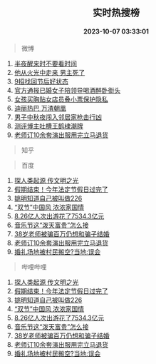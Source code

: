 <div align="center"><h2>实时热搜榜</h2><h4>2023-10-07 03:33:01</h4></div>

> 微博  

1. [半夜醒来时不要看时间](https://s.weibo.com/weibo?q=%23%E5%8D%8A%E5%A4%9C%E9%86%92%E6%9D%A5%E6%97%B6%E4%B8%8D%E8%A6%81%E7%9C%8B%E6%97%B6%E9%97%B4%23&t=31&band_rank=1&Refer=top)<br />
2. [他从火光中走来 男主死了](https://s.weibo.com/weibo?q=%E4%BB%96%E4%BB%8E%E7%81%AB%E5%85%89%E4%B8%AD%E8%B5%B0%E6%9D%A5%20%E7%94%B7%E4%B8%BB%E6%AD%BB%E4%BA%86&t=31&band_rank=2&Refer=top)<br />
3. [9招找回节后好状态](https://s.weibo.com/weibo?q=%239%E6%8B%9B%E6%89%BE%E5%9B%9E%E8%8A%82%E5%90%8E%E5%A5%BD%E7%8A%B6%E6%80%81%23&t=31&band_rank=3&Refer=top)<br />
4. [官方通报已婚女子陪领导喝酒醉卧街头](https://s.weibo.com/weibo?q=%23%E5%AE%98%E6%96%B9%E9%80%9A%E6%8A%A5%E5%B7%B2%E5%A9%9A%E5%A5%B3%E5%AD%90%E9%99%AA%E9%A2%86%E5%AF%BC%E5%96%9D%E9%85%92%E9%86%89%E5%8D%A7%E8%A1%97%E5%A4%B4%23&t=31&band_rank=4&Refer=top)<br />
5. [女孩买胸贴女店员叠小票保护隐私](https://s.weibo.com/weibo?q=%23%E5%A5%B3%E5%AD%A9%E4%B9%B0%E8%83%B8%E8%B4%B4%E5%A5%B3%E5%BA%97%E5%91%98%E5%8F%A0%E5%B0%8F%E7%A5%A8%E4%BF%9D%E6%8A%A4%E9%9A%90%E7%A7%81%23&t=31&band_rank=5&Refer=top)<br />
6. [迪丽热巴 万渣朝凰](https://s.weibo.com/weibo?q=%E8%BF%AA%E4%B8%BD%E7%83%AD%E5%B7%B4%20%E4%B8%87%E6%B8%A3%E6%9C%9D%E5%87%B0&t=31&band_rank=6&Refer=top)<br />
7. [男子中秋夜闯入邻居家枪击行凶](https://s.weibo.com/weibo?q=%23%E7%94%B7%E5%AD%90%E4%B8%AD%E7%A7%8B%E5%A4%9C%E9%97%AF%E5%85%A5%E9%82%BB%E5%B1%85%E5%AE%B6%E6%9E%AA%E5%87%BB%E8%A1%8C%E5%87%B6%23&t=31&band_rank=7&Refer=top)<br />
8. [测评博主吐槽王鹤棣潮牌](https://s.weibo.com/weibo?q=%23%E6%B5%8B%E8%AF%84%E5%8D%9A%E4%B8%BB%E5%90%90%E6%A7%BD%E7%8E%8B%E9%B9%A4%E6%A3%A3%E6%BD%AE%E7%89%8C%23&t=31&band_rank=8&Refer=top)<br />
9. [老师订10余套演出服用完立马退货](https://s.weibo.com/weibo?q=%23%E8%80%81%E5%B8%88%E8%AE%A210%E4%BD%99%E5%A5%97%E6%BC%94%E5%87%BA%E6%9C%8D%E7%94%A8%E5%AE%8C%E7%AB%8B%E9%A9%AC%E9%80%80%E8%B4%A7%23&t=31&band_rank=9&Refer=top)<br />

> 知乎  


> 百度  

1. [探人类起源 传文明之光](https://www.baidu.com/s?wd=%E6%8E%A2%E4%BA%BA%E7%B1%BB%E8%B5%B7%E6%BA%90+%E4%BC%A0%E6%96%87%E6%98%8E%E4%B9%8B%E5%85%89&sa=fyb_news&rsv_dl=fyb_news)<br />
2. [假期结束！今年法定节假日过完了](https://www.baidu.com/s?wd=%E5%81%87%E6%9C%9F%E7%BB%93%E6%9D%9F%EF%BC%81%E4%BB%8A%E5%B9%B4%E6%B3%95%E5%AE%9A%E8%8A%82%E5%81%87%E6%97%A5%E8%BF%87%E5%AE%8C%E4%BA%86&sa=fyb_news&rsv_dl=fyb_news)<br />
3. [姚明知道自己被叫做226](https://www.baidu.com/s?wd=%E5%A7%9A%E6%98%8E%E7%9F%A5%E9%81%93%E8%87%AA%E5%B7%B1%E8%A2%AB%E5%8F%AB%E5%81%9A226&sa=fyb_news&rsv_dl=fyb_news)<br />
4. [“双节”中国风 浓浓家国情](https://www.baidu.com/s?wd=%E2%80%9C%E5%8F%8C%E8%8A%82%E2%80%9D%E4%B8%AD%E5%9B%BD%E9%A3%8E+%E6%B5%93%E6%B5%93%E5%AE%B6%E5%9B%BD%E6%83%85&sa=fyb_news&rsv_dl=fyb_news)<br />
5. [8.26亿人次出游花了7534.3亿元](https://www.baidu.com/s?wd=8.26%E4%BA%BF%E4%BA%BA%E6%AC%A1%E5%87%BA%E6%B8%B8%E8%8A%B1%E4%BA%867534.3%E4%BA%BF%E5%85%83&sa=fyb_news&rsv_dl=fyb_news)<br />
6. [音乐节这“泼天富贵”怎么接](https://www.baidu.com/s?wd=%E9%9F%B3%E4%B9%90%E8%8A%82%E8%BF%99%E2%80%9C%E6%B3%BC%E5%A4%A9%E5%AF%8C%E8%B4%B5%E2%80%9D%E6%80%8E%E4%B9%88%E6%8E%A5&sa=fyb_news&rsv_dl=fyb_news)<br />
7. [38岁老师被骗百万仍想和骗子结婚](https://www.baidu.com/s?wd=38%E5%B2%81%E8%80%81%E5%B8%88%E8%A2%AB%E9%AA%97%E7%99%BE%E4%B8%87%E4%BB%8D%E6%83%B3%E5%92%8C%E9%AA%97%E5%AD%90%E7%BB%93%E5%A9%9A&sa=fyb_news&rsv_dl=fyb_news)<br />
8. [老师订10余套演出服用完立马退货](https://www.baidu.com/s?wd=%E8%80%81%E5%B8%88%E8%AE%A210%E4%BD%99%E5%A5%97%E6%BC%94%E5%87%BA%E6%9C%8D%E7%94%A8%E5%AE%8C%E7%AB%8B%E9%A9%AC%E9%80%80%E8%B4%A7&sa=fyb_news&rsv_dl=fyb_news)<br />
9. [婚礼场地被村民搬空?当地:误会](https://www.baidu.com/s?wd=%E5%A9%9A%E7%A4%BC%E5%9C%BA%E5%9C%B0%E8%A2%AB%E6%9D%91%E6%B0%91%E6%90%AC%E7%A9%BA%3F%E5%BD%93%E5%9C%B0%3A%E8%AF%AF%E4%BC%9A&sa=fyb_news&rsv_dl=fyb_news)<br />

> 哔哩哔哩  

1. [探人类起源 传文明之光](https://www.baidu.com/s?wd=%E6%8E%A2%E4%BA%BA%E7%B1%BB%E8%B5%B7%E6%BA%90+%E4%BC%A0%E6%96%87%E6%98%8E%E4%B9%8B%E5%85%89&sa=fyb_news&rsv_dl=fyb_news)<br />
2. [假期结束！今年法定节假日过完了](https://www.baidu.com/s?wd=%E5%81%87%E6%9C%9F%E7%BB%93%E6%9D%9F%EF%BC%81%E4%BB%8A%E5%B9%B4%E6%B3%95%E5%AE%9A%E8%8A%82%E5%81%87%E6%97%A5%E8%BF%87%E5%AE%8C%E4%BA%86&sa=fyb_news&rsv_dl=fyb_news)<br />
3. [姚明知道自己被叫做226](https://www.baidu.com/s?wd=%E5%A7%9A%E6%98%8E%E7%9F%A5%E9%81%93%E8%87%AA%E5%B7%B1%E8%A2%AB%E5%8F%AB%E5%81%9A226&sa=fyb_news&rsv_dl=fyb_news)<br />
4. [“双节”中国风 浓浓家国情](https://www.baidu.com/s?wd=%E2%80%9C%E5%8F%8C%E8%8A%82%E2%80%9D%E4%B8%AD%E5%9B%BD%E9%A3%8E+%E6%B5%93%E6%B5%93%E5%AE%B6%E5%9B%BD%E6%83%85&sa=fyb_news&rsv_dl=fyb_news)<br />
5. [8.26亿人次出游花了7534.3亿元](https://www.baidu.com/s?wd=8.26%E4%BA%BF%E4%BA%BA%E6%AC%A1%E5%87%BA%E6%B8%B8%E8%8A%B1%E4%BA%867534.3%E4%BA%BF%E5%85%83&sa=fyb_news&rsv_dl=fyb_news)<br />
6. [音乐节这“泼天富贵”怎么接](https://www.baidu.com/s?wd=%E9%9F%B3%E4%B9%90%E8%8A%82%E8%BF%99%E2%80%9C%E6%B3%BC%E5%A4%A9%E5%AF%8C%E8%B4%B5%E2%80%9D%E6%80%8E%E4%B9%88%E6%8E%A5&sa=fyb_news&rsv_dl=fyb_news)<br />
7. [38岁老师被骗百万仍想和骗子结婚](https://www.baidu.com/s?wd=38%E5%B2%81%E8%80%81%E5%B8%88%E8%A2%AB%E9%AA%97%E7%99%BE%E4%B8%87%E4%BB%8D%E6%83%B3%E5%92%8C%E9%AA%97%E5%AD%90%E7%BB%93%E5%A9%9A&sa=fyb_news&rsv_dl=fyb_news)<br />
8. [老师订10余套演出服用完立马退货](https://www.baidu.com/s?wd=%E8%80%81%E5%B8%88%E8%AE%A210%E4%BD%99%E5%A5%97%E6%BC%94%E5%87%BA%E6%9C%8D%E7%94%A8%E5%AE%8C%E7%AB%8B%E9%A9%AC%E9%80%80%E8%B4%A7&sa=fyb_news&rsv_dl=fyb_news)<br />
9. [婚礼场地被村民搬空?当地:误会](https://www.baidu.com/s?wd=%E5%A9%9A%E7%A4%BC%E5%9C%BA%E5%9C%B0%E8%A2%AB%E6%9D%91%E6%B0%91%E6%90%AC%E7%A9%BA%3F%E5%BD%93%E5%9C%B0%3A%E8%AF%AF%E4%BC%9A&sa=fyb_news&rsv_dl=fyb_news)<br />
